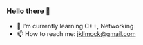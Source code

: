 ### Hello there 👋

- 🌱 I’m currently learning C++, Networking
- 📫 How to reach me: jklimock@gmail.com
<!--
**badgerwild/badgerwild** is a ✨ _special_ ✨ repository because its `README.md` (this file) appears on your GitHub profile.

[![badgerwild's GitHub stats](https://github-readme-stats.vercel.app/api?username=badgerwild)](https://github.com/anuraghazra/github-readme-stats)



Here are some ideas to get you started:

- 🔭 I’m currently working on ...
- 🌱 I’m currently learning C++
- 👯 I’m looking to collaborate on ...
- 🤔 I’m looking for help with ...
- 💬 Ask me about ...
- 📫 How to reach me: jklimock@gmail.com.
- 😄 Pronouns: ...
- ⚡ Fun fact: ...
-->
